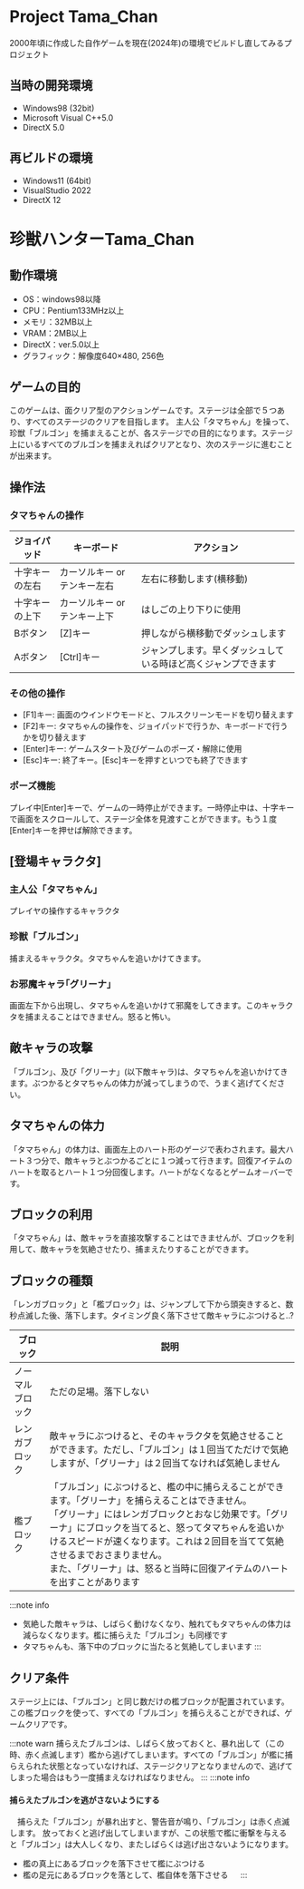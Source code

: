 # Project Tama_Chan
2000年頃に作成した自作ゲームを現在(2024年)の環境でビルドし直してみるプロジェクト

## 当時の開発環境
- Windows98 (32bit)
- Microsoft Visual C++5.0
- DirectX 5.0
 
## 再ビルドの環境
- Windows11 (64bit)
- VisualStudio 2022
- DirectX 12

# 珍獣ハンターTama_Chan

## 動作環境
- OS：windows98以降
- CPU：Pentium133MHz以上
- メモリ：32MB以上
- VRAM：2MB以上
- DirectX：ver.5.0以上
- グラフィック：解像度640×480, 256色

## ゲームの目的
このゲームは、面クリア型のアクションゲームです。ステージは全部で５つあり、すべてのステージのクリアを目指します。
主人公「タマちゃん」を操って、珍獣「ブルゴン」を捕まえることが、各ステージでの目的になります。ステージ上にいるすべてのブルゴンを捕まえればクリアとなり、次のステージに進むことが出来ます。


## 操作法
### タマちゃんの操作
|ジョイパッド|キーボード|アクション|
|-|-|-|
|十字キーの左右|カーソルキー or テンキー左右|左右に移動します(横移動)|
|十字キーの上下|カーソルキー or テンキー上下|はしごの上り下りに使用|
|Bボタン	|[Z]キー|押しながら横移動でダッシュします|
|Aボタン	|[Ctrl]キー|ジャンプします。早くダッシュしている時ほど高くジャンプできます|

### その他の操作
- [F1]キー: 画面のウインドウモードと、フルスクリーンモードを切り替えます
- [F2]キー: タマちゃんの操作を、ジョイパッドで行うか、キーボードで行うかを切り替えます
- [Enter]キー: ゲームスタート及びゲームのポーズ・解除に使用
- [Esc]キー: 終了キー。[Esc]キーを押すといつでも終了できます

### ポーズ機能
プレイ中[Enter]キーで、ゲームの一時停止ができます。一時停止中は、十字キーで画面をスクロールして、ステージ全体を見渡すことができます。もう１度[Enter]キーを押せば解除できます。

## [登場キャラクタ]
### 主人公「タマちゃん」
プレイヤの操作するキャラクタ	

### 珍獣「ブルゴン」
捕まえるキャラクタ。タマちゃんを追いかけてきます。　

### お邪魔キャラ｢グリーナ｣
画面左下から出現し、タマちゃんを追いかけて邪魔をしてきます。このキャラクタを捕まえることはできません。怒ると怖い。


## 敵キャラの攻撃
「ブルゴン」、及び「グリーナ」(以下敵キャラ)は、タマちゃんを追いかけてきます。ぶつかるとタマちゃんの体力が減ってしまうので、うまく逃げてください。


## タマちゃんの体力
「タマちゃん」の体力は、画面左上のハート形のゲージで表わされます。最大ハート３つ分で、敵キャラとぶつかるごとに１つ減って行きます。回復アイテムのハートを取るとハート１つ分回復します。ハートがなくなるとゲームオ－バーです。

## ブロックの利用
「タマちゃん」は、敵キャラを直接攻撃することはできませんが、ブロックを利用して、敵キャラを気絶させたり、捕まえたりすることができます。

## ブロックの種類
「レンガブロック」と「檻ブロック」は、ジャンプして下から頭突きすると、数秒点滅した後、落下します。タイミング良く落下させて敵キャラにぶつけると..?

|ブロック|説明|
|-|-|
|ノーマルブロック|ただの足場。落下しない|
|レンガブロック|敵キャラにぶつけると、そのキャラクタを気絶させることができます。ただし、「ブルゴン」は１回当てただけで気絶しますが、「グリーナ」は２回当てなければ気絶しません|
|檻ブロック|「ブルゴン」にぶつけると、檻の中に捕らえることができます。「グリーナ」を捕らえることはできません。<br>「グリーナ」にはレンガブロックとおなじ効果です。「グリーナ」にブロックを当てると、怒ってタマちゃんを追いかけるスピードが速くなります。これは２回目を当てて気絶させるまでおさまりません。<br>また、「グリーナ」は、怒ると当時に回復アイテムのハートを出すことがあります|

:::note info
- 気絶した敵キャラは、しばらく動けなくなり、触れてもタマちゃんの体力は減らなくなります。檻に捕らえた「ブルゴン」も同様です
- タマちゃんも、落下中のブロックに当たると気絶してしまいます
:::


## クリア条件
ステージ上には、「ブルゴン」と同じ数だけの檻ブロックが配置されています。この檻ブロックを使って、すべての「ブルゴン」を捕らえることができれば、ゲームクリアです。

:::note warn
捕らえたブルゴンは、しばらく放っておくと、暴れ出して（この時、赤く点滅します）檻から逃げてしまいます。すべての「ブルゴン」が檻に捕らえられた状態となっていなければ、ステージクリアとなりませんので、逃げてしまった場合はもう一度捕まえなければなりません。
:::
:::note info
#### 捕らえたブルゴンを逃がさないようにする
　捕らえた「ブルゴン」が暴れ出すと、警告音が鳴り、「ブルゴン」は赤く点滅します。
 放っておくと逃げ出してしまいますが、この状態で檻に衝撃を与えると「ブルゴン」は大人しくなり、またしばらくは逃げ出さないようになります。
 - 檻の真上にあるブロックを落下させて檻にぶつける
 - 檻の足元にあるブロックを落として、檻自体を落下させる
　
:::

